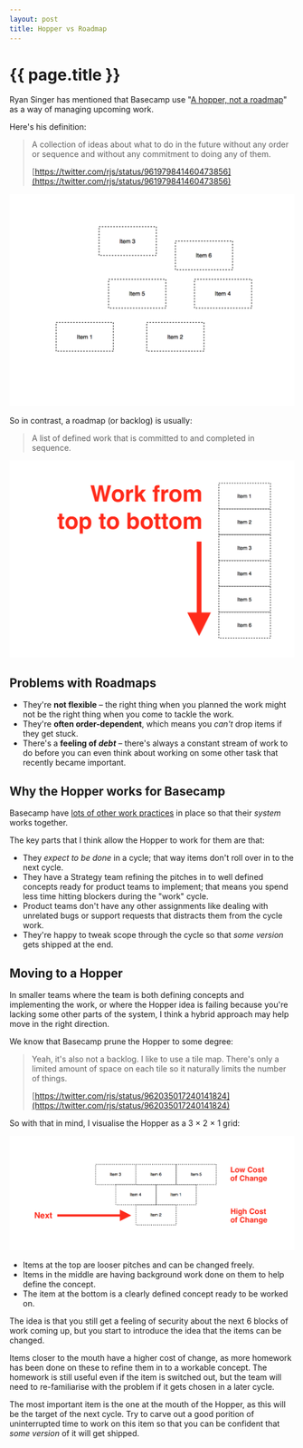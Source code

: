 ```yaml
---
layout: post
title: Hopper vs Roadmap
---
```


# {{ page.title }}

Ryan Singer has mentioned that Basecamp use "[A hopper, not a roadmap](https://twitter.com/rjs/status/961758256598274050)" as a way of managing upcoming work.

Here's his definition:

> A collection of ideas about what to do in the future without any order or sequence and without any commitment to doing any of them.
>
> [https://twitter.com/rjs/status/961979841460473856](https://twitter.com/rjs/status/961979841460473856)

![](/images/posts/hopper.png)

So in contrast, a roadmap (or backlog) is usually:

> A list of defined work that is committed to and completed in sequence.

![](/images/posts/roadmap.png)

## Problems with Roadmaps

* They're **not flexible** – the right thing when you planned the work might not be the right thing when you come to tackle the work.
* They're **often order-dependent**, which means you _can't_ drop items if they get stuck.
* There's a **feeling of _debt_** – there's always a constant stream of work to do before you can even think about working on some other task that recently became important.

## Why the Hopper works for Basecamp

Basecamp have [lots of other work practices](https://www.feltpresence.com/how-we-work) in place so that their  _system_ works together.

The key parts that I think allow the Hopper to work for them are that:

* They _expect to be done_ in a cycle; that way items don't roll over in to the next cycle.
* They have a Strategy team refining the pitches in to well defined concepts ready for product teams to implement; that means you spend less time hitting blockers during the "work" cycle.
* Product teams don't have any other assignments like dealing with unrelated bugs or support requests that distracts them from the cycle work.
* They're happy to tweak scope through the cycle so that _some version_ gets shipped at the end.

## Moving to a Hopper

In smaller teams where the team is both defining concepts and implementing the work, or where the Hopper idea is failing because you're lacking some other parts of the system, I think a hybrid approach may help move in the right direction.

We know that Basecamp prune the Hopper to some degree:

> Yeah, it's also not a backlog. I like to use a tile map. There's only a limited amount of space on each tile so it naturally limits the number of things.
>
> [https://twitter.com/rjs/status/962035017240141824](https://twitter.com/rjs/status/962035017240141824)

So with that in mind, I visualise the Hopper as a 3 × 2 × 1 grid:

![](/images/posts/hybrid-roadmap-hopper.png)

* Items at the top are looser pitches and can be changed freely.
* Items in the middle are having background work done on them to help define the concept.
* The item at the bottom is a clearly defined concept ready to be worked on.

The idea is that you still get a feeling of security about the next 6 blocks of work coming up, but you start to introduce the idea that the items can be changed.

Items closer to the mouth have a higher cost of change, as more homework has been done on these to refine them in to a workable concept. The homework is still useful even if the item is switched out, but the team will need to re-familiarise with the problem if it gets chosen in a later cycle.

The most important item is the one at the mouth of the Hopper, as this will be the target of the next cycle. Try to carve out a good porition of uninterrupted time to work on this item so that you can be confident that _some version_ of it will get shipped.
